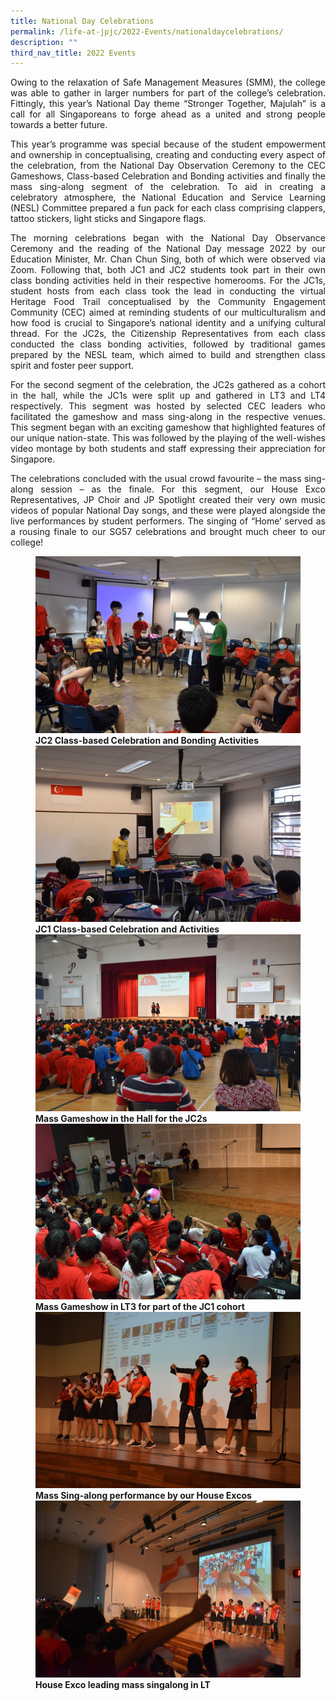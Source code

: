 ```yaml
---
title: National Day Celebrations
permalink: /life-at-jpjc/2022-Events/nationaldaycelebrations/
description: ""
third_nav_title: 2022 Events
---
```

<div align=justify>
	
<p>Owing to the relaxation of Safe Management Measures (SMM), the college was able to gather in larger numbers for part of the college’s celebration. Fittingly, this year’s National Day theme “Stronger Together, Majulah” is a call for all Singaporeans to forge ahead as a united and strong people towards a better future.</p>

<p>This year’s programme was special because of the student empowerment and ownership in conceptualising, creating and conducting every aspect of the celebration, from the National Day Observation Ceremony to the CEC Gameshows, Class-based Celebration and Bonding activities and finally the mass sing-along segment of the celebration. To aid in creating a celebratory atmosphere, the National Education and Service Learning (NESL) Committee prepared a fun pack for each class comprising clappers, tattoo stickers, light sticks and Singapore flags.</p>

<p>The morning celebrations began with the National Day Observance Ceremony and the reading of the National Day message 2022 by our Education Minister, Mr. Chan Chun Sing, both of which were observed via Zoom. Following that, both JC1 and JC2 students took part in their own class bonding activities held in their respective homerooms. For the JC1s, student hosts from each class took the lead in conducting the virtual Heritage Food Trail conceptualised by the Community Engagement Community (CEC) aimed at reminding students of our multiculturalism and how food is crucial to Singapore’s national identity and a unifying cultural thread.  For the JC2s, the Citizenship Representatives from each class conducted the class bonding activities, followed by traditional games prepared by the NESL team, which aimed to build and strengthen class spirit and foster peer support.</p>

<p>For the second segment of the celebration, the JC2s gathered as a cohort in the hall, while the JC1s were split up and gathered in LT3 and LT4 respectively. This segment was hosted by selected CEC leaders who facilitated the gameshow and mass sing-along in the respective venues. This segment began with an exciting gameshow that highlighted features of our unique nation-state. This was followed by the playing of the well-wishes video montage by both students and staff expressing their appreciation for Singapore.</p>

<p>The celebrations concluded with the usual crowd favourite – the mass sing-along session – as the finale. For this segment, our House Exco Representatives, JP Choir and JP Spotlight created their very own music videos of popular National Day songs, and these were played alongside the live performances by student performers. The singing of “Home’ served as a rousing finale to our SG57 celebrations and brought much cheer to our college!</p>
</div>
	
<figure>
	
<img src="https://raw.githubusercontent.com/isomerpages/moe-jpjc/staging/images/Life%20%40%20JPJC/2022%20Events/National%20Day%20Celebrations/Photo%201.jpg">
<figcaption><strong>JC2 Class-based Celebration and Bonding Activities</strong></figcaption>
	
<img src="https://raw.githubusercontent.com/isomerpages/moe-jpjc/staging/images/Life%20%40%20JPJC/2022%20Events/National%20Day%20Celebrations/Photo%202.jpg">
<figcaption><strong>JC1 Class-based Celebration and Activities</strong></figcaption>
	
<img src="https://raw.githubusercontent.com/isomerpages/moe-jpjc/staging/images/Life%20%40%20JPJC/2022%20Events/National%20Day%20Celebrations/Photo%203.jpg">
<figcaption><strong>Mass Gameshow in the Hall for the JC2s</strong></figcaption>
	

<img src="https://raw.githubusercontent.com/isomerpages/moe-jpjc/staging/images/Life%20%40%20JPJC/2022%20Events/National%20Day%20Celebrations/Photo%204.jpg">
<figcaption><strong>Mass Gameshow in LT3 for part of the JC1 cohort</strong></figcaption>

<img src="https://raw.githubusercontent.com/isomerpages/moe-jpjc/staging/images/Life%20%40%20JPJC/2022%20Events/National%20Day%20Celebrations/Photo%205.jpg">
<figcaption><strong>Mass Sing-along performance by our House Excos</strong></figcaption>

<img src="https://raw.githubusercontent.com/isomerpages/moe-jpjc/staging/images/Life%20%40%20JPJC/2022%20Events/National%20Day%20Celebrations/Photo%206%20House%20Exco%20leading%20mass%20singalong%20in%20LT.jpg">
<figcaption><strong>House Exco leading mass singalong in LT</strong></figcaption>
</figure>
</div>